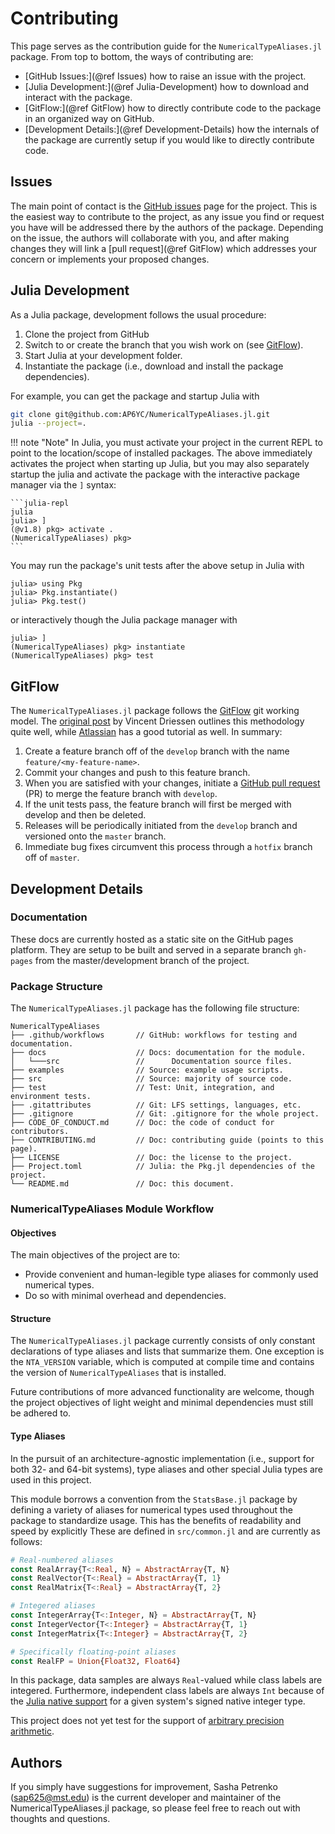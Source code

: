# Contributing

This page serves as the contribution guide for the `NumericalTypeAliases.jl` package.
From top to bottom, the ways of contributing are:

- [GitHub Issues:](@ref Issues) how to raise an issue with the project.
- [Julia Development:](@ref Julia-Development) how to download and interact with the package.
- [GitFlow:](@ref GitFlow) how to directly contribute code to the package in an organized way on GitHub.
- [Development Details:](@ref Development-Details) how the internals of the package are currently setup if you would like to directly contribute code.

## Issues

The main point of contact is the [GitHub issues](https://github.com/AP6YC/NumericalTypeAliases.jl/issues) page for the project.
This is the easiest way to contribute to the project, as any issue you find or request you have will be addressed there by the authors of the package.
Depending on the issue, the authors will collaborate with you, and after making changes they will link a [pull request](@ref GitFlow) which addresses your concern or implements your proposed changes.

## Julia Development

As a Julia package, development follows the usual procedure:

1. Clone the project from GitHub
2. Switch to or create the branch that you wish work on (see [GitFlow](@ref)).
3. Start Julia at your development folder.
4. Instantiate the package (i.e., download and install the package dependencies).

For example, you can get the package and startup Julia with

```sh
git clone git@github.com:AP6YC/NumericalTypeAliases.jl.git
julia --project=.
```

!!! note "Note"
    In Julia, you must activate your project in the current REPL to point to the location/scope of installed packages.
    The above immediately activates the project when starting up Julia, but you may also separately startup the julia and activate the package with the interactive
    package manager via the `]` syntax:

    ```julia-repl
    julia
    julia> ]
    (@v1.8) pkg> activate .
    (NumericalTypeAliases) pkg>
    ```

You may run the package's unit tests after the above setup in Julia with

```julia-repl
julia> using Pkg
julia> Pkg.instantiate()
julia> Pkg.test()
```

or interactively though the Julia package manager with

```julia-repl
julia> ]
(NumericalTypeAliases) pkg> instantiate
(NumericalTypeAliases) pkg> test
```

## GitFlow

The `NumericalTypeAliases.jl` package follows the [GitFlow](https://nvie.com/posts/a-successful-git-branching-model/) git working model.
The [original post](https://nvie.com/posts/a-successful-git-branching-model/) by Vincent Driessen outlines this methodology quite well, while [Atlassian](https://www.atlassian.com/git/tutorials/comparing-workflows/gitflow-workflow) has a good tutorial as well.
In summary:

1. Create a feature branch off of the `develop` branch with the name `feature/<my-feature-name>`.
2. Commit your changes and push to this feature branch.
3. When you are satisfied with your changes, initiate a [GitHub pull request](https://github.com/AP6YC/NumericalTypeAliases.jl/pulls) (PR) to merge the feature branch with `develop`.
4. If the unit tests pass, the feature branch will first be merged with develop and then be deleted.
5. Releases will be periodically initiated from the `develop` branch and versioned onto the `master` branch.
6. Immediate bug fixes circumvent this process through a `hotfix` branch off of `master`.

## Development Details

### Documentation

These docs are currently hosted as a static site on the GitHub pages platform.
They are setup to be built and served in a separate branch `gh-pages` from the master/development branch of the project.

### Package Structure

The `NumericalTypeAliases.jl` package has the following file structure:

```console
NumericalTypeAliases
├── .github/workflows       // GitHub: workflows for testing and documentation.
├── docs                    // Docs: documentation for the module.
│   └───src                 //      Documentation source files.
├── examples                // Source: example usage scripts.
├── src                     // Source: majority of source code.
├── test                    // Test: Unit, integration, and environment tests.
├── .gitattributes          // Git: LFS settings, languages, etc.
├── .gitignore              // Git: .gitignore for the whole project.
├── CODE_OF_CONDUCT.md      // Doc: the code of conduct for contributors.
├── CONTRIBUTING.md         // Doc: contributing guide (points to this page).
├── LICENSE                 // Doc: the license to the project.
├── Project.toml            // Julia: the Pkg.jl dependencies of the project.
└── README.md               // Doc: this document.
```

### NumericalTypeAliases Module Workflow

#### Objectives

The main objectives of the project are to:

- Provide convenient and human-legible type aliases for commonly used numerical types.
- Do so with minimal overhead and dependencies.

#### Structure

The `NumericalTypeAliases.jl` package currently consists of only constant declarations of type aliases and lists that summarize them.
One exception is the `NTA_VERSION` variable, which is computed at compile time and contains the version of `NumericalTypeAliases` that is installed.

Future contributions of more advanced functionality are welcome, though the project objectives of light weight and minimal dependencies must still be adhered to.

#### Type Aliases

In the pursuit of an architecture-agnostic implementation (i.e., support for both 32- and 64-bit systems), type aliases and other special Julia types are used in this project.

This module borrows a convention from the `StatsBase.jl` package by defining a variety of aliases for numerical types used throughout the package to standardize usage.
This has the benefits of readability and speed by explicitly
These are defined in `src/common.jl` and are currently as follows:

```julia
# Real-numbered aliases
const RealArray{T<:Real, N} = AbstractArray{T, N}
const RealVector{T<:Real} = AbstractArray{T, 1}
const RealMatrix{T<:Real} = AbstractArray{T, 2}

# Integered aliases
const IntegerArray{T<:Integer, N} = AbstractArray{T, N}
const IntegerVector{T<:Integer} = AbstractArray{T, 1}
const IntegerMatrix{T<:Integer} = AbstractArray{T, 2}

# Specifically floating-point aliases
const RealFP = Union{Float32, Float64}
```

In this package, data samples are always `Real`-valued while class labels are integered.
Furthermore, independent class labels are always `Int` because of the [Julia native support](https://docs.julialang.org/en/v1/manual/integers-and-floating-point-numbers/#Integers) for a given system's signed native integer type.

This project does not yet test for the support of [arbitrary precision arithmetic](https://docs.julialang.org/en/v1/manual/integers-and-floating-point-numbers/#Arbitrary-Precision-Arithmetic).

## Authors

If you simply have suggestions for improvement, Sasha Petrenko (<sap625@mst.edu>) is the current developer and maintainer of the NumericalTypeAliases.jl package, so please feel free to reach out with thoughts and questions.
